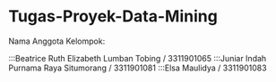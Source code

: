 # Tugas-Proyek-Data-Mining

Nama Anggota Kelompok:

:::Beatrice Ruth Elizabeth Lumban Tobing / 3311901065 
:::Juniar Indah Purnama Raya Situmorang / 3311901081 
:::Elsa Maulidya / 3311901083
